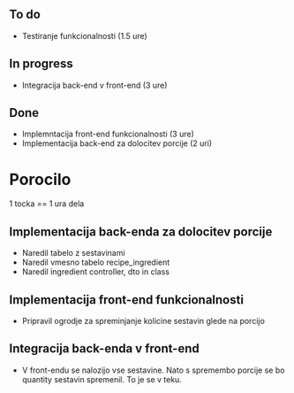 ## To do
* Testiranje funkcionalnosti (1.5 ure)


## In progress
* Integracija back-end v front-end (3 ure)



## Done
* Implemntacija front-end funkcionalnosti (3 ure)
* Implementacija back-end za dolocitev porcije (2 uri)


# Porocilo
1 tocka == 1 ura dela

## Implementacija back-enda za dolocitev porcije
* Naredil tabelo z sestavinami
* Naredil vmesno tabelo recipe_ingredient
* Naredil ingredient controller, dto in class

## Implementacija front-end funkcionalnosti
* Pripravil ogrodje za spreminjanje kolicine sestavin glede na porcijo

## Integracija back-enda v front-end
* V front-endu se nalozijo vse sestavine. Nato s spremembo porcije se bo quantity sestavin
  spremenil. To je se v teku. 